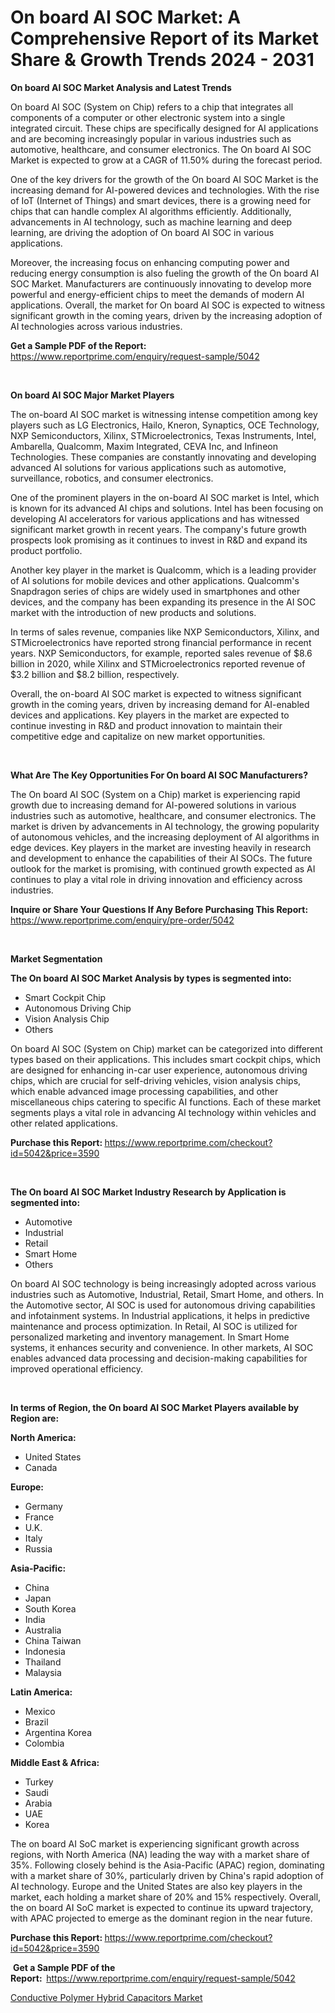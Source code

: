 <p><h1>On board AI SOC Market: A Comprehensive Report of its Market Share & Growth Trends 2024 - 2031</h1></p><p><strong>On board AI SOC Market Analysis and Latest Trends</strong></p>
<p><p>On board AI SOC (System on Chip) refers to a chip that integrates all components of a computer or other electronic system into a single integrated circuit. These chips are specifically designed for AI applications and are becoming increasingly popular in various industries such as automotive, healthcare, and consumer electronics. The On board AI SOC Market is expected to grow at a CAGR of 11.50% during the forecast period.</p><p>One of the key drivers for the growth of the On board AI SOC Market is the increasing demand for AI-powered devices and technologies. With the rise of IoT (Internet of Things) and smart devices, there is a growing need for chips that can handle complex AI algorithms efficiently. Additionally, advancements in AI technology, such as machine learning and deep learning, are driving the adoption of On board AI SOC in various applications.</p><p>Moreover, the increasing focus on enhancing computing power and reducing energy consumption is also fueling the growth of the On board AI SOC Market. Manufacturers are continuously innovating to develop more powerful and energy-efficient chips to meet the demands of modern AI applications. Overall, the market for On board AI SOC is expected to witness significant growth in the coming years, driven by the increasing adoption of AI technologies across various industries.</p></p>
<p><strong>Get a Sample PDF of the Report:&nbsp;</strong> <a href="https://www.reportprime.com/enquiry/request-sample/5042">https://www.reportprime.com/enquiry/request-sample/5042</a></p>
<p>&nbsp;</p>
<p><strong>On board AI SOC Major Market Players</strong></p>
<p><p>The on-board AI SOC market is witnessing intense competition among key players such as LG Electronics, Hailo, Kneron, Synaptics, OCE Technology, NXP Semiconductors, Xilinx, STMicroelectronics, Texas Instruments, Intel, Ambarella, Qualcomm, Maxim Integrated, CEVA Inc, and Infineon Technologies. These companies are constantly innovating and developing advanced AI solutions for various applications such as automotive, surveillance, robotics, and consumer electronics.</p><p>One of the prominent players in the on-board AI SOC market is Intel, which is known for its advanced AI chips and solutions. Intel has been focusing on developing AI accelerators for various applications and has witnessed significant market growth in recent years. The company's future growth prospects look promising as it continues to invest in R&D and expand its product portfolio.</p><p>Another key player in the market is Qualcomm, which is a leading provider of AI solutions for mobile devices and other applications. Qualcomm's Snapdragon series of chips are widely used in smartphones and other devices, and the company has been expanding its presence in the AI SOC market with the introduction of new products and solutions.</p><p>In terms of sales revenue, companies like NXP Semiconductors, Xilinx, and STMicroelectronics have reported strong financial performance in recent years. NXP Semiconductors, for example, reported sales revenue of $8.6 billion in 2020, while Xilinx and STMicroelectronics reported revenue of $3.2 billion and $8.2 billion, respectively.</p><p>Overall, the on-board AI SOC market is expected to witness significant growth in the coming years, driven by increasing demand for AI-enabled devices and applications. Key players in the market are expected to continue investing in R&D and product innovation to maintain their competitive edge and capitalize on new market opportunities.</p></p>
<p>&nbsp;</p>
<p><strong>What Are The Key Opportunities For On board AI SOC Manufacturers?</strong></p>
<p><p>The On board AI SOC (System on a Chip) market is experiencing rapid growth due to increasing demand for AI-powered solutions in various industries such as automotive, healthcare, and consumer electronics. The market is driven by advancements in AI technology, the growing popularity of autonomous vehicles, and the increasing deployment of AI algorithms in edge devices. Key players in the market are investing heavily in research and development to enhance the capabilities of their AI SOCs. The future outlook for the market is promising, with continued growth expected as AI continues to play a vital role in driving innovation and efficiency across industries.</p></p>
<p><strong>Inquire or Share Your Questions If Any Before Purchasing This Report:</strong> <a href="https://www.reportprime.com/enquiry/pre-order/5042">https://www.reportprime.com/enquiry/pre-order/5042</a></p>
<p>&nbsp;</p>
<p><strong>Market Segmentation</strong></p>
<p><strong>The On board AI SOC Market Analysis by types is segmented into:</strong></p>
<p><ul><li>Smart Cockpit Chip</li><li>Autonomous Driving Chip</li><li>Vision Analysis Chip</li><li>Others</li></ul></p>
<p><p>On board AI SOC (System on Chip) market can be categorized into different types based on their applications. This includes smart cockpit chips, which are designed for enhancing in-car user experience, autonomous driving chips, which are crucial for self-driving vehicles, vision analysis chips, which enable advanced image processing capabilities, and other miscellaneous chips catering to specific AI functions. Each of these market segments plays a vital role in advancing AI technology within vehicles and other related applications.</p></p>
<p><strong>Purchase this Report:&nbsp;</strong><a href="https://www.reportprime.com/checkout?id=5042&price=3590">https://www.reportprime.com/checkout?id=5042&price=3590</a></p>
<p>&nbsp;</p>
<p><strong>The On board AI SOC Market Industry Research by Application is segmented into:</strong></p>
<p><ul><li>Automotive</li><li>Industrial</li><li>Retail</li><li>Smart Home</li><li>Others</li></ul></p>
<p><p>On board AI SOC technology is being increasingly adopted across various industries such as Automotive, Industrial, Retail, Smart Home, and others. In the Automotive sector, AI SOC is used for autonomous driving capabilities and infotainment systems. In Industrial applications, it helps in predictive maintenance and process optimization. In Retail, AI SOC is utilized for personalized marketing and inventory management. In Smart Home systems, it enhances security and convenience. In other markets, AI SOC enables advanced data processing and decision-making capabilities for improved operational efficiency.</p></p>
<p>&nbsp;</p>
<p><strong>In terms of Region, the On board AI SOC Market Players available by Region are:</strong></p>
<p>
    <p> <strong> North America: </strong>
        <ul>
            <li>United States</li>
            <li>Canada</li>
        </ul>
        </p> 
    <p> <strong> Europe: </strong>
        <ul>
            <li>Germany</li>
            <li>France</li>
            <li>U.K.</li>
            <li>Italy</li>
            <li>Russia</li>
        </ul>
        </p> 
    <p> <strong> Asia-Pacific: </strong>
        <ul>
            <li>China</li>
            <li>Japan</li>
            <li>South Korea</li>
            <li>India</li>
            <li>Australia</li>
            <li>China Taiwan</li>
            <li>Indonesia</li>
            <li>Thailand</li>
            <li>Malaysia</li>
        </ul>
        </p> 
    <p> <strong> Latin America: </strong>
        <ul>
            <li>Mexico</li>
            <li>Brazil</li>
            <li>Argentina Korea</li>
            <li>Colombia</li>
        </ul>
        </p> 
    <p> <strong> Middle East & Africa: </strong>
        <ul>
            <li>Turkey</li>
            <li>Saudi</li>
            <li>Arabia</li>
            <li>UAE</li>
            <li>Korea</li>
        </ul>
    </p>
    </p>
<p><p>The on board AI SoC market is experiencing significant growth across regions, with North America (NA) leading the way with a market share of 35%. Following closely behind is the Asia-Pacific (APAC) region, dominating with a market share of 30%, particularly driven by China's rapid adoption of AI technology. Europe and the United States are also key players in the market, each holding a market share of 20% and 15% respectively. Overall, the on board AI SoC market is expected to continue its upward trajectory, with APAC projected to emerge as the dominant region in the near future.</p></p>
<p><strong>Purchase this Report: </strong><a href="https://www.reportprime.com/checkout?id=5042&price=3590">https://www.reportprime.com/checkout?id=5042&price=3590</a></p>
<p>&nbsp;<strong>Get a Sample PDF of the Report:&nbsp;&nbsp;</strong><a href="https://www.reportprime.com/enquiry/request-sample/5042">https://www.reportprime.com/enquiry/request-sample/5042</a></p>
<p><strong></strong></p>
<p><p><a href="https://github.com/sofayahoo2023/Market-Research-Report-List-3/blob/main/conductive-polymer-hybrid-capacitors-market.md">Conductive Polymer Hybrid Capacitors Market</a></p></p>
